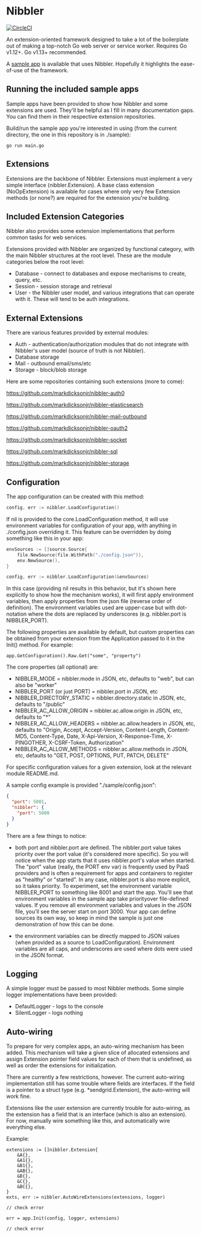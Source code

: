 # Nibbler

[![CircleCI](https://circleci.com/gh/markdicksonjr/nibbler.svg?style=svg)](https://circleci.com/gh/markdicksonjr/nibbler)

An extension-oriented framework designed to take a lot of the boilerplate out of making a top-notch Go web server or 
service worker.  Requires Go v1.12+.  Go v1.13+ recommended. 

A [sample app](https://github.com/markdicksonjr/nibbler-sample) is available that uses Nibbler.  Hopefully it highlights
the ease-of-use of the framework.

## Running the included sample apps

Sample apps have been provided to show how Nibbler and some extensions are used.  They'll be helpful as I fill in many 
documentation gaps.  You can find them in their respective extension repositories.

Build/run the sample app you're interested in using (from the current directory, the one in this repository is in
./sample):

`go run main.go`

## Extensions

Extensions are the backbone of Nibbler.  Extensions must implement a very simple interface (nibbler.Extension).  A base 
class extension (NoOpExtension) is available for cases where only very few Extension methods (or none?) are required for 
the extension you're building.

## Included Extension Categories

Nibbler also provides some extension implementations that perform common tasks for web services.

Extensions provided with Nibbler are organized by functional category, with the main Nibbler structures at the root
level.  These are the module categories below the root level:

- Database - connect to databases and expose mechanisms to create, query, etc.
- Session - session storage and retrieval
- User - the Nibbler user model, and various integrations that can operate with it.  These will tend to be auth integrations.

## External Extensions

There are various features provided by external modules:

- Auth - authentication/authorization modules that do not integrate with Nibbler's user model (source of truth is not Nibbler).
- Database storage
- Mail - outbound email/sms/etc
- Storage - block/blob storage

Here are some repositories containing such extensions (more to come):

https://github.com/markdicksonjr/nibbler-auth0

https://github.com/markdicksonjr/nibbler-elasticsearch

https://github.com/markdicksonjr/nibbler-mail-outbound

https://github.com/markdicksonjr/nibbler-oauth2

https://github.com/markdicksonjr/nibbler-socket

https://github.com/markdicksonjr/nibbler-sql

https://github.com/markdicksonjr/nibbler-storage

## Configuration

The app configuration can be created with this method:

```go
config, err := nibbler.LoadConfiguration()
```

If nil is provided to the core.LoadConfiguration method, it will use environment variables for
configuration of your app, with anything in ./config.json overriding it.  This feature can be overridden 
by doing something like this in your app:

```go
envSources := []source.Source{
    file.NewSource(file.WithPath("./config.json")),
    env.NewSource(),
}

config, err := nibbler.LoadConfiguration(&envSources)
```

In this case (providing nil results in this behavior, but it's shown here explicitly to show how the mechanism works), 
it will first apply environment variables, then apply properties from the json file (reverse order of definition).  The 
environment variables used are upper-case but with dot-notation where the dots are replaced by underscores (e.g. 
nibbler.port is NIBBLER_PORT).

The following properties are available by default, but custom properties can be obtained from your extension from the 
Application passed to it in the Init() method.  For example:

```
app.GetConfiguration().Raw.Get("some", "property")
```

The core properties (all optional) are:

- NIBBLER_MODE = nibbler.mode in JSON, etc, defaults to "web", but can also be "worker"
- NIBBLER_PORT (or just PORT) = nibbler.port in JSON, etc
- NIBBLER_DIRECTORY_STATIC = nibbler.directory.static in JSON, etc, defaults to "/public" 
- NIBBLER_AC_ALLOW_ORIGIN = nibbler.ac.allow.origin in JSON, etc, defaults to "*" 
- NIBBLER_AC_ALLOW_HEADERS = nibbler.ac.allow.headers in JSON, etc, defaults to "Origin, Accept, Accept-Version, 
Content-Length, Content-MD5, Content-Type, Date, X-Api-Version, X-Response-Time, X-PINGOTHER, X-CSRF-Token, Authorization"
- NIBBLER_AC_ALLOW_METHODS = nibbler.ac.allow.methods in JSON, etc, defaults to "GET, POST, OPTIONS, PUT, PATCH, DELETE" 

For specific configuration values for a given extension, look at the relevant module README.md.

A sample config example is provided "./sample/config.json":

```json
{
  "port": 5001,
  "nibbler": {
    "port": 5000
  }
}
```

There are a few things to notice:

- both port and nibbler.port are defined.  The nibbler.port value takes priority over the port value (it's considered 
more specific).  So you will notice when the app starts that it uses nibbler.port's value when started.  The "port" 
value (really, the PORT env var) is frequently used by PaaS providers and is often a requirement for apps and containers 
to register as "healthy" or "started".  In any case, nibbler.port is also more explicit, so it takes priority.  To 
experiment, set the environment variable NIBBLER_PORT to something like 8001 and start the app.  You'll see that 
environment variables in the sample app take priorityover file-defined values.  If you remove all environment variables 
and values in the JSON file, you'll see the server start on port 3000.  Your app can define sources its own way, so keep 
in mind the sample is just one demonstration of how this can be done.

- the environment variables can be directly mapped to JSON values (when provided as a source to LoadConfiguration). 
Environment variables 
are all caps, and underscores are used where dots were used in the JSON format.

## Logging

A simple logger must be passed to most Nibbler methods.  Some simple logger implementations have been provided:

- DefaultLogger - logs to the console
- SilentLogger - logs nothing 

## Auto-wiring

To prepare for very complex apps, an auto-wiring mechanism has been added.  This mechanism will take a given slice of 
allocated extensions and assign Extension pointer field values for each of them that is undefined, as well as order the 
extensions for initialization.

There are currently a few restrictions, however.  The current auto-wiring implementation still has some trouble where 
fields are interfaces.  If the field is a pointer to a struct type (e.g. *sendgrid.Extension), the auto-wiring will 
work fine.  

Extensions like the user extension are currently trouble for auto-wiring, as the extension has a field that is an 
interface (which is also an extension).  For now, manually wire something like this, and automatically wire everything 
else.

Example:

```
extensions := []nibbler.Extension{
    &A{},
    &A1{},
    &B1{},
    &AB{},
    &B{},
    &C{},
    &BC{},
}
exts, err := nibbler.AutoWireExtensions(extensions, logger)

// check error

err = app.Init(config, logger, extensions)

// check error
```